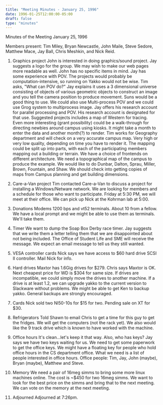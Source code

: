 ```yaml
---
title: "Meeting Minutes - January 25, 1996"
date: 1996-01-25T12:00:00-05:00
draft: false
type: "minutes"
---
```


Minutes of the Meeting January 25, 1996 </p><p>
Members present: Tim Miley, Bryan Newcastle, John Maile, Steve Sedore, Matthew Mace, Jay Ball, Chris Meshkin, and Nick Reid. </p><p>
1) Graphics project    John is interested in doing graphics/sound project.  Jay suggests a logo for the group.  We may wish to make our web pages more readable as well.  John has no specific items in mind.  Jay has some experience with POV.      The projects would probably be computation-intensive, so running on Yakko would not be wise.  Tim asks, "What can POV do?"  Jay explains it uses a 3 dimensional universe consisting of objects of various geometric objects to construct an image and you tell the camera position to produce movement.    Suns would be a good thing to use.  We could also use Multi-process POV and we could use Grog system to multiprocess image.    Jay offers his research account for parallel processing and POV.  His research account is designated for that use.    Suggested projects includes a map of Western for tracing.  Even more interesting (grant possibility) could be a walk-through for directing newbies around campus using kiosks.    It might take a month to enter the data and another month(?) to render.    Tim works for Geography department and will check on a very accurate campus map.  Very high or very low quality, depending on time you have to render it.    The mapping could be split up into parts, with each of the participating members mapping out a building or terrain.  We have a choice of frontends on different architecture.    We need a topographical map of the campus to produce the example.    We would like to do Dunbar, Dalton, Sprau, Miller, Brown, Fountain, and Shaw.  We should check into getting copies of maps from Campus planning and get building dimensions. </p><p>
2) Care-a-Van project    Tim contacted Care-a-Van to discuss a project for installing a Windows/Netware network.  We are looking for members and a schedule for those who want to participate.  Friday at 5:30 PM, we will meet at their office.  We can pick up Nick at the Kohrman lab at 5:00. </p><p>
3) Donations    Modems 1200 bps and vt52 terminals.  About 10 from a fellow.  We have a local prompt and we might be able to use them as terminals.  We'll take them. </p><p>
4) Timer    We want to dump the Soap Box Derby race timer.  Jay suggests that we write them a letter telling them that we are disappointed about not being included. The Office of Student Life and SME will receive the message.  We expect an email message to tell us they still wanted. </p><p>
5) VESA controller cards    Nick says we have access to $60 hard drive SCSI II controller.  Mail Nick for info. </p><p>
6) Hard drives    Maxtor has 1.6Gig drives for $279.  Chris says Maxtor is OK.  Next cheapest price for WD is $304 for same size.  If drives are incompatible, we could simply move the drives to another machine.  If a drive is at least 1.2, we can upgrade yakko to the current version to Slackware without problems.  We might be able to get Ken to backup yakko.  General backups are strongly encouraged. </p><p>
7) Cards    Nick sold two NI50-10s for $15 for two.  Pending sale on XT for $30. </p><p>
8) Refrigerators    Told Shawn to email Chris to get a time for this guy to get the fridges.  We will get the computers (not the rack yet).  We also would like the 9 track drive which is known to have worked with the machine.   </p><p>
9) Office hours    It's clean...let's keep it that way.  Also, who has keys?  Jay says we have two keys waiting for us.  We need to get some paperwork to get the office keys. We might have a floating key for people who hold office hours in the CS department office.  What we need is a list of people interested in office hours.  Office people: Tim, Jay, John (maybe), Bryan (maybe), Matthew and Steve. </p><p>
10) Memory    We need a pair of 16meg simms to bring some more linux machines online.  The cost is ~$450 for two 16meg simms.  We want to look for the best price on the simms and bring that to the next meeting.  We can vote on the memory at the next meeting. </p><p>
11) Adjourned    Adjourned at 7:26pm. </p><p>
    </p>
